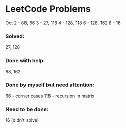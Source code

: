 # LeetCode Problems
Oct
2 - 88, 66
3 - 27, 118
4 - 128, 118
6 - 128, 162
8 - 16

### Solved:
27, 128

### Done with help:
88, 162

### Done by myself but need attention:
66 - corner cases
118 - recursion in matrix

### Need to be done:
16 (didn't solve)
